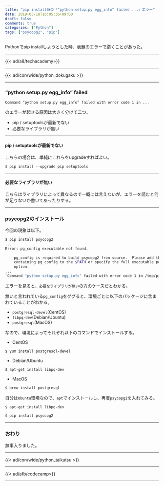 ```yaml
---
title: "pip install時の「“python setup.py egg_info” failed ...」エラー"
date: 2019-05-18T16:05:36+09:00
draft: false
comments: true
categories: ["Python"]
tags: ["psycopg2", "pip"]
---
```


Pythonでpip installしようとした時、表題のエラーで躓くことがあった。

<!--more-->

---

{{< ad/a8/techacademy>}}

---

{{< ad/con/wide/python_dokugaku >}}

---

### “python setup.py egg_info” failed

`Command “python setup.py egg_info” failed with error code 1 in ...`

のエラーが起きる原因は大きく分けて二つ。

- pip / setuptoolsが最新でない
- 必要なライブラリが無い

---

#### pip / setuptoolsが最新でない

こちらの場合は、単純にこれらをupgradeすればよい。

```
$ pip install --upgrade pip setuptools
```

---

#### 必要なライブラリが無い

こちらはライブラリによって異なるので一概には言えないが、エラーを読むと何が足りないか書いてあったりする。

---

### psycopg2のインストール

今回の現象は以下。

```sh
$ pip install psycopg2
...
Error: pg_config executable not found.
    
    pg_config is required to build psycopg2 from source.  Please add the directory
    containing pg_config to the $PATH or specify the full executable path with the
    option:
...
`Command "python setup.py egg_info" failed with error code 1 in /tmp/pip-build-ta2iundk/psycopg2/`
```

エラーを見ると、`必要なライブラリが無い`の方のケースだとわかる。

無いと言われている`pg_config`をググると、環境ごとに以下のパッケージに含まれていることがわかる。

- `postgresql-devel`(CentOS)
- `libpq-dev`(Debian/Ubuntu)
- `postgresql`(MacOS)

なので、環境によってそれぞれ以下のコマンドでインストールする。

- CentOS

```sh
$ yum install postgresql-devel
```

- Debian/Ubuntu

```sh
$ apt-get install libpq-dev
```

- MacOS

```sh
$ brew install postgresql
```

自分は`Ubuntu`環境なので、`apt`でインストールし、再度`psycopg2`を入れてみる。

```sh
$ apt-get install libpq-dev

$ pip install psycopg2
```

---

### おわり

無事入りました。

---

{{< ad/con/wide/python_taikutsu >}}

---

{{< ad/afb/codecamp>}}

---
